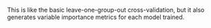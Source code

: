 This is like the basic leave-one-group-out cross-validation, but it also generates variable importance metrics for each model trained.

